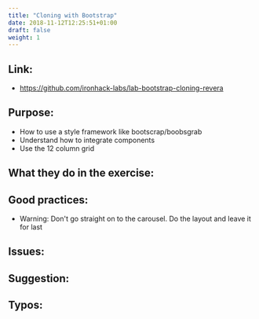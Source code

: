 ```yaml
---
title: "Cloning with Bootstrap"
date: 2018-11-12T12:25:51+01:00
draft: false
weight: 1
---
```


## Link:
 - https://github.com/ironhack-labs/lab-bootstrap-cloning-revera
## Purpose:
  - How to use a style framework like bootscrap/boobsgrab
  - Understand how to integrate components
  - Use the 12 column grid

## What they do in the exercise:

## Good practices:
  - Warning: Don't go straight on to the carousel. Do the layout and leave it for last

## Issues:

## Suggestion:

## Typos: